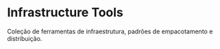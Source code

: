 # Infrastructure Tools

Coleção de ferramentas de infraestrutura, padrões de empacotamento e distribuição.
